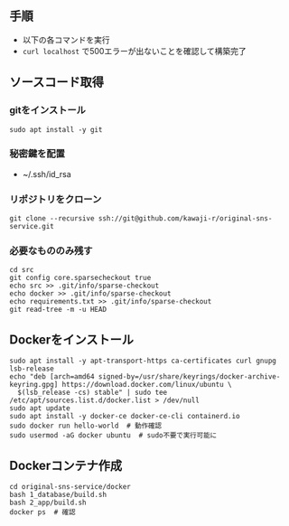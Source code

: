 ## 手順
* 以下の各コマンドを実行
* `curl localhost` で500エラーが出ないことを確認して構築完了

## ソースコード取得
### gitをインストール
```
sudo apt install -y git
```

### 秘密鍵を配置
* ~/.ssh/id_rsa

### リポジトリをクローン
```
git clone --recursive ssh://git@github.com/kawaji-r/original-sns-service.git
```

### 必要なもののみ残す
```
cd src
git config core.sparsecheckout true
echo src >> .git/info/sparse-checkout
echo docker >> .git/info/sparse-checkout
echo requirements.txt >> .git/info/sparse-checkout
git read-tree -m -u HEAD
```

## Dockerをインストール
```
sudo apt install -y apt-transport-https ca-certificates curl gnupg lsb-release
echo "deb [arch=amd64 signed-by=/usr/share/keyrings/docker-archive-keyring.gpg] https://download.docker.com/linux/ubuntu \
  $(lsb_release -cs) stable" | sudo tee /etc/apt/sources.list.d/docker.list > /dev/null
sudo apt update
sudo apt install -y docker-ce docker-ce-cli containerd.io
sudo docker run hello-world  # 動作確認
sudo usermod -aG docker ubuntu  # sudo不要で実行可能に
```

## Dockerコンテナ作成
```
cd original-sns-service/docker
bash 1_database/build.sh
bash 2_app/build.sh
docker ps  # 確認
```
